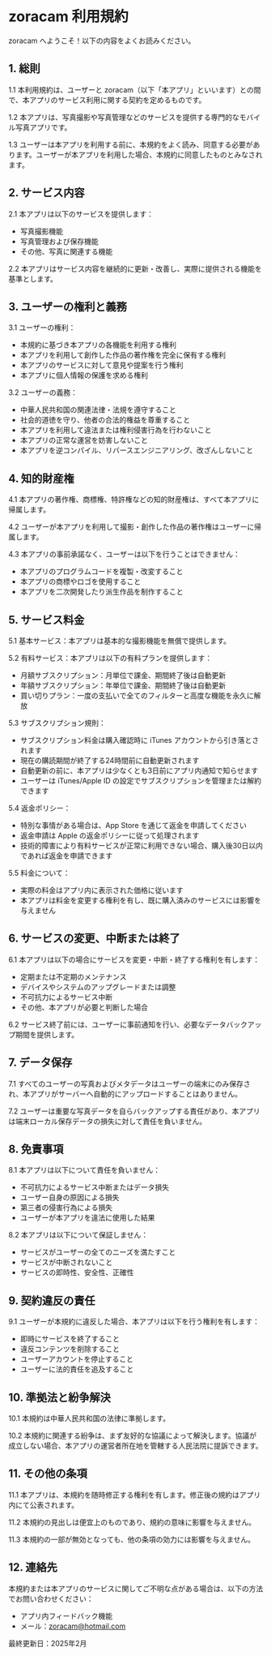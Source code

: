 # zoracam 利用規約

zoracam へようこそ！以下の内容をよくお読みください。

## 1. 総則

1.1 本利用規約は、ユーザーと zoracam（以下「本アプリ」といいます）との間で、本アプリのサービス利用に関する契約を定めるものです。

1.2 本アプリは、写真撮影や写真管理などのサービスを提供する専門的なモバイル写真アプリです。

1.3 ユーザーは本アプリを利用する前に、本規約をよく読み、同意する必要があります。ユーザーが本アプリを利用した場合、本規約に同意したものとみなされます。

## 2. サービス内容

2.1 本アプリは以下のサービスを提供します：
- 写真撮影機能
- 写真管理および保存機能
- その他、写真に関連する機能

2.2 本アプリはサービス内容を継続的に更新・改善し、実際に提供される機能を基準とします。

## 3. ユーザーの権利と義務

3.1 ユーザーの権利：
- 本規約に基づき本アプリの各機能を利用する権利
- 本アプリを利用して創作した作品の著作権を完全に保有する権利
- 本アプリのサービスに対して意見や提案を行う権利
- 本アプリに個人情報の保護を求める権利

3.2 ユーザーの義務：
- 中華人民共和国の関連法律・法規を遵守すること
- 社会的道徳を守り、他者の合法的権益を尊重すること
- 本アプリを利用して違法または権利侵害行為を行わないこと
- 本アプリの正常な運営を妨害しないこと
- 本アプリを逆コンパイル、リバースエンジニアリング、改ざんしないこと

## 4. 知的財産権

4.1 本アプリの著作権、商標権、特許権などの知的財産権は、すべて本アプリに帰属します。

4.2 ユーザーが本アプリを利用して撮影・創作した作品の著作権はユーザーに帰属します。

4.3 本アプリの事前承諾なく、ユーザーは以下を行うことはできません：
- 本アプリのプログラムコードを複製・改変すること
- 本アプリの商標やロゴを使用すること
- 本アプリを二次開発したり派生作品を制作すること

## 5. サービス料金

5.1 基本サービス：本アプリは基本的な撮影機能を無償で提供します。

5.2 有料サービス：本アプリは以下の有料プランを提供します：
- 月額サブスクリプション：月単位で課金、期間終了後は自動更新
- 年額サブスクリプション：年単位で課金、期間終了後は自動更新
- 買い切りプラン：一度の支払いで全てのフィルターと高度な機能を永久に解放

5.3 サブスクリプション規則：
- サブスクリプション料金は購入確認時に iTunes アカウントから引き落とされます
- 現在の購読期間が終了する24時間前に自動更新されます
- 自動更新の前に、本アプリは少なくとも3日前にアプリ内通知で知らせます
- ユーザーは iTunes/Apple ID の設定でサブスクリプションを管理または解約できます

5.4 返金ポリシー：
- 特別な事情がある場合は、App Store を通じて返金を申請してください
- 返金申請は Apple の返金ポリシーに従って処理されます
- 技術的障害により有料サービスが正常に利用できない場合、購入後30日以内であれば返金を申請できます

5.5 料金について：
- 実際の料金はアプリ内に表示された価格に従います
- 本アプリは料金を変更する権利を有し、既に購入済みのサービスには影響を与えません

## 6. サービスの変更、中断または終了

6.1 本アプリは以下の場合にサービスを変更・中断・終了する権利を有します：
- 定期または不定期のメンテナンス
- デバイスやシステムのアップグレードまたは調整
- 不可抗力によるサービス中断
- その他、本アプリが必要と判断した場合

6.2 サービス終了前には、ユーザーに事前通知を行い、必要なデータバックアップ期間を提供します。

## 7. データ保存

7.1 すべてのユーザーの写真およびメタデータはユーザーの端末にのみ保存され、本アプリがサーバーへ自動的にアップロードすることはありません。

7.2 ユーザーは重要な写真データを自らバックアップする責任があり、本アプリは端末ローカル保存データの損失に対して責任を負いません。

## 8. 免責事項

8.1 本アプリは以下について責任を負いません：
- 不可抗力によるサービス中断またはデータ損失
- ユーザー自身の原因による損失
- 第三者の侵害行為による損失
- ユーザーが本アプリを違法に使用した結果

8.2 本アプリは以下について保証しません：
- サービスがユーザーの全てのニーズを満たすこと
- サービスが中断されないこと
- サービスの即時性、安全性、正確性

## 9. 契約違反の責任

9.1 ユーザーが本規約に違反した場合、本アプリは以下を行う権利を有します：
- 即時にサービスを終了すること
- 違反コンテンツを削除すること
- ユーザーアカウントを停止すること
- ユーザーに法的責任を追及すること

## 10. 準拠法と紛争解決

10.1 本規約は中華人民共和国の法律に準拠します。

10.2 本規約に関連する紛争は、まず友好的な協議によって解決します。協議が成立しない場合、本アプリの運営者所在地を管轄する人民法院に提訴できます。

## 11. その他の条項

11.1 本アプリは、本規約を随時修正する権利を有します。修正後の規約はアプリ内にて公表されます。

11.2 本規約の見出しは便宜上のものであり、規約の意味に影響を与えません。

11.3 本規約の一部が無効となっても、他の条項の効力には影響を与えません。

## 12. 連絡先

本規約または本アプリのサービスに関してご不明な点がある場合は、以下の方法でお問い合わせください：
- アプリ内フィードバック機能
- メール：zoracam@hotmail.com

最終更新日：2025年2月
